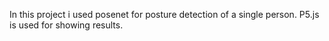 In this project i used posenet for posture detection of a single person. 
P5.js is used for showing results.
